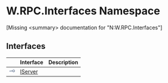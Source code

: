 W.RPC.Interfaces Namespace
==========================

[Missing &lt;summary> documentation for "N:W.RPC.Interfaces"]



Interfaces
----------

                    | Interface    | Description 
------------------- | ------------ | ----------- 
![Public interface] | [IServer][1] |             

[1]: IServer/README.md
[2]: ../_icons/Help.png
[Public interface]: ../_icons/pubinterface.gif "Public interface"